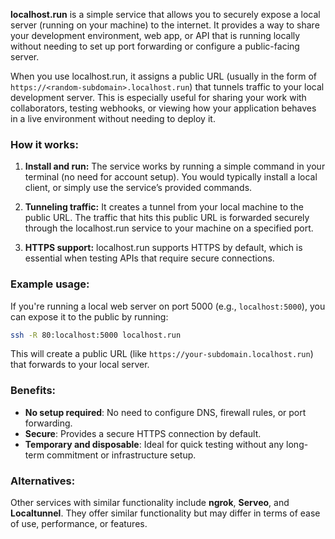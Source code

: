 **localhost.run** is a simple service that allows you to securely expose a local server (running on your machine) to the internet. It provides a way to share your development environment, web app, or API that is running locally without needing to set up port forwarding or configure a public-facing server.

When you use localhost.run, it assigns a public URL (usually in the form of `https://<random-subdomain>.localhost.run`) that tunnels traffic to your local development server. This is especially useful for sharing your work with collaborators, testing webhooks, or viewing how your application behaves in a live environment without needing to deploy it.

### How it works:
1. **Install and run:** The service works by running a simple command in your terminal (no need for account setup). You would typically install a local client, or simply use the service’s provided commands.
   
2. **Tunneling traffic:** It creates a tunnel from your local machine to the public URL. The traffic that hits this public URL is forwarded securely through the localhost.run service to your machine on a specified port.

3. **HTTPS support:** localhost.run supports HTTPS by default, which is essential when testing APIs that require secure connections.

### Example usage:
If you're running a local web server on port 5000 (e.g., `localhost:5000`), you can expose it to the public by running:
```bash
ssh -R 80:localhost:5000 localhost.run
```
This will create a public URL (like `https://your-subdomain.localhost.run`) that forwards to your local server.

### Benefits:
- **No setup required**: No need to configure DNS, firewall rules, or port forwarding.
- **Secure**: Provides a secure HTTPS connection by default.
- **Temporary and disposable**: Ideal for quick testing without any long-term commitment or infrastructure setup.

### Alternatives:
Other services with similar functionality include **ngrok**, **Serveo**, and **Localtunnel**. They offer similar functionality but may differ in terms of ease of use, performance, or features.
